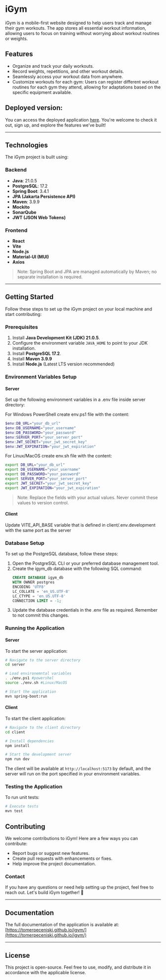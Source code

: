# iGym
iGym is a mobile-first website designed to help users track and manage their gym workouts. The app stores all essential workout information, allowing users to focus on training without worrying about workout routines or weights.

## Features
- Organize and track your daily workouts.
- Record weights, repetitions, and other workout details.
- Seamlessly access your workout data from anywhere.
- Customize workouts for each gym: Users can register different workout routines for each gym they attend, allowing for adaptations based on the specific equipment available.

## Deployed version:
You can access the deployed application [here](http://100.29.52.128/). You're welcome to check it out, sign up, and explore the features we’ve built!

---

## Technologies
The iGym project is built using:

### Backend
- **Java**: 21.0.5
- **PostgreSQL**: 17.2
- **Spring Boot**: 3.4.1
- **JPA (Jakarta Persistence API)**
- **Maven**: 3.9.9
- **Mockito**
- **SonarQube**
- **JWT (JSON Web Tokens)**

### Frontend
- **React**
- **Vite**
- **Node.js**
- **Material-UI (MUI)**
- **Axios**

> Note: Spring Boot and JPA are managed automatically by Maven; no separate installation is required.

---

## Getting Started

Follow these steps to set up the iGym project on your local machine and start contributing:

### Prerequisites
1. Install **Java Development Kit (JDK) 21.0.5**.
2. Configure the environment variable `JAVA_HOME` to point to your JDK installation.
3. Install **PostgreSQL 17.2**.
4. Install **Maven 3.9.9**
5. Install **Node.js** (Latest LTS version recommended)

### Environment Variables Setup
#### Server

Set up the following environment variables in a .env file inside server directory:

For Windows PowerShell create env.ps1 file with the content:
```powershell
$env:DB_URL="your_db_url"
$env:DB_USERNAME="your_username"
$env:DB_PASSWORD="your_password"
$env:SERVER_PORT="your_server_port"
$env:JWT_SECRET="your_jwt_secret_key"
$env:JWT_EXPIRATION="your_jwt_expiration"
```

For Linux/MacOS create env.sh file with the content:
```bash
export DB_URL="your_db_url"
export DB_USERNAME="your_username"
export DB_PASSWORD="your_password"
export SERVER_PORT="your_server_port"
export JWT_SECRET="your_jwt_secret_key"
export JWT_EXPIRATION="your_jwt_expiration"
```

> Note: Replace the fields with your actual values. Never commit these values to version control.

#### Client
Update VITE_API_BASE variable that is defined in client/.env.development with the same port as the server

### Database Setup
To set up the PostgreSQL database, follow these steps:

1. Open the PostgreSQL CLI or your preferred database management tool.
2. Create the igym_db database with the following SQL command:
   ```sql
   CREATE DATABASE igym_db
   WITH OWNER postgres
   ENCODING 'UTF8'
   LC_COLLATE = 'en_US.UTF-8'
   LC_CTYPE = 'en_US.UTF-8'
   CONNECTION LIMIT = -1;
   ```
3. Update the database credentials in the .env file as required. Remember to not commit this changes.

### Running the Application

#### Server
To start the server application:
```bash
# Navigate to the server directory
cd server

# Load environemntal variables
. ./env.ps1 #powershel
source ./env.sh #Linux/MacOS

# Start the application
mvn spring-boot:run
```

#### Client
To start the client application:
```bash
# Navigate to the client directory
cd client

# Install dependencies
npm install

# Start the development server
npm run dev
```

The client will be available at `http://localhost:5173` by default, and the server will run on the port specified in your environment variables.

### Testing the Application
To run unit tests:
```bash
# Execute tests
mvn test
```

## Contributing
We welcome contributions to iGym! Here are a few ways you can contribute:
- Report bugs or suggest new features.
- Create pull requests with enhancements or fixes.
- Help improve the project documentation.

### Contact
If you have any questions or need help setting up the project, feel free to reach out. Let's build iGym together! 💪

---

## Documentation

The full documentation of the application is available at: [https://tomerpeceniski.github.io/igym/](https://tomerpeceniski.github.io/igym/)


---

## License
This project is open-source. Feel free to use, modify, and distribute it in accordance with the applicable license.
